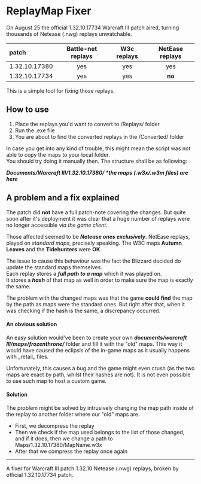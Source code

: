# ReplayMap Fixer
On August 25 the official 1.32.10.17734 Warcraft III patch aired, turning thousands of Netease (.nwg) replays unwatchable.

patch | Battle-net replays | W3c replays | NetEase replays
:---- | :----------------: | :---------: | :-------------:
1.32.10.17380 | yes | yes | yes
1.32.10.17734 | yes | yes | **no**

This is a simple tool for fixing those replays.

## How to use
1. Place the replays you'd want to convert to /Replays/ folder
2. Run the .exe file
3. You are about to find the converted replays in the /Converted/ folder

In case you get into any kind of trouble, this might mean the script was not able to copy the maps to your local folder.  
You should try doing it manually then. The structure shall be as following:  


***Documents/Warcraft III/1.32.10.17380/ \*the maps (.w3x/.w3m files) are here***


## A problem and a fix explained
The patch did **not** have a full patch-note covering the changes. But quite soon after it's deployment it was clear that
a huge number of replays were no longer accessible *via the game client*.  

Those affected seemed to be ***Netease ones exclusively***. NetEase replays, played on *standard maps*, precisely speaking. The W3C maps **Autumn Leaves**
and the **Tidehunters** were **OK**.

The issue to cause this behaviour was the fact the Blizzard decided do update the standard maps themselves.  
Each replay stores a ***full path to a map*** which it was played on.  
It stores a ***hash*** of that map as well in order to make sure the map is exactly the same.

The problem with the changed maps was that the game **could find** the map by the path as maps were the standard ones. But right after that,
when it was checking if the hash is the same, a discrepancy occurred.

#### An obvious solution
An easy solution would've been to create your own ***documents/warcraft III/maps/frozenthrone/*** folder and fill it with the "old" maps. 
This way it would have caused the eclipsis of the in-game maps as it usually happens with \_retail\_ files.

Unfortunately, this causes a bug and the game might even crush (as the two maps are exact by path, whilst their hashes are not). It is
not even possible to use such map to host a custom game. 

#### Solution
The problem might be solved by intrusively changing the map path inside of the replay to another folder where our "old" maps are.
- First, we decompress the replay
- Then we check if the map used belongs to the list of those changed, and if it does, then we change a path to Maps/1.32.10.17380/MapName.w3x
- After that we compress the replay once again
---
A fixer for Warcraft III patch 1.32.10 Netease (.nwg) replays, broken by official 1.32.10.17734 patch.
